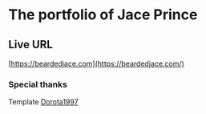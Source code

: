 # The portfolio of Jace Prince

## Live URL

[https://beardedjace.com](https://beardedjace.com/)

### Special thanks

Template [Dorota1997](https://github.com/Dorota1997/react-frontend-dev-portfolio)
